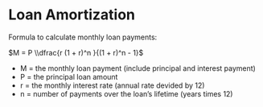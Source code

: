 # Loan Amortization

Formula to calculate monthly loan payments:

$M = P \\dfrac{r (1 + r)^n }{(1 + r)^n - 1}$

- M	= the monthly loan payment (include principal and interest payment)
- P	= the principal loan amount
- r	= the monthly interest rate (annual rate devided by 12)
- n	= number of payments over the loan’s lifetime (years times 12)

